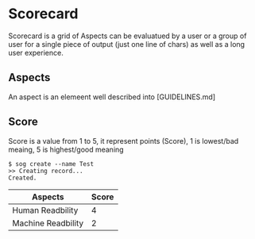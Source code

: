 # Scorecard

Scorecard is a grid of Aspects can be evaluatued by a user or a group of user for a single piece of output (just one line of chars) as well as a long user experience.

## Aspects

An aspect is an elemeent well described into [GUIDELINES.md]

## Score 

Score is a value from 1 to 5, it represent points (Score), 1 is lowest/bad meaing, 5 is highest/good meaning

```shell
$ sog create --name Test
>> Creating record...
Created.
```

| Aspects | Score |
| --- | --- |
| Human Readbility | 4 |
| Machine Readbility | 2 |

